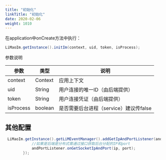 ```yaml
---
title: "初始化"
linkTitle: "初始化"
date: 2020-02-06
weight: 1010
---
```

在application中onCreate方法中执行：
```java
LiMaoIm.getInstance().initIm(context, uid, token, isProcess);
```

参数说明

参数 | 类型 | 说明
---|--- |---
context | Context | 应用上下文
uid | String | 用户连接的唯一ID（由后端提供）
token | String | 用户连接凭证（由后端提供）
isProcess | boolean | 是否需要后台进程（service）建议传false

## 其他配置
```java
 LiMaoIm.getInstance().getLiMEventManager().addGetIpAndPortListener(andPortListener -> {
            //如果是后端是分布式需通过接口获取后台分配的IP和port
            andPortListener.onGetSocketIpAndPort(ip, port);
        });
```